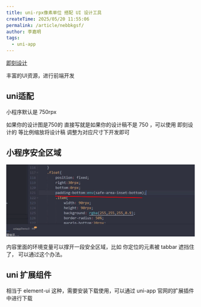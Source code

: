 ```yaml
---
title: uni-rpx像素单位 搭配 UI 设计工具
createTime: 2025/05/20 11:55:06
permalink: /article/nebbkgsf/
author: 李嘉明
tags:
  - uni-app
---
```



[即刻设计](https://js.design/community?category=explore)

丰富的UI资源，进行前端开发



## uni适配

小程序默认是 750rpx 

如果你的设计图是750的 直接写就是如果你的设计稿不是 750 ，可以使用 即刻设计的 等比例缩放将设计稿 调整为对应尺寸下开发即可




## 小程序安全区域

![alt text](image-1.png)

内容里面的环境变量可以撑开一段安全区域，比如 你定位的元素被 tabbar 遮挡住了， 可以通过这个办法。


## uni 扩展组件

相当于 element-ui 这种，需要安装下载使用，可以通过 uni-app 官网的扩展插件中进行下载